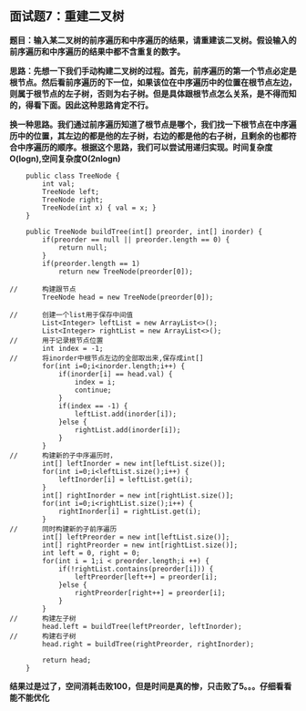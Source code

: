 ## 面试题7：重建二叉树
**题目：输入某二叉树的前序遍历和中序遍历的结果，请重建该二叉树。假设输入的前序遍历和中序遍历的结果中都不含重复的数字。**

**思路：先想一下我们手动构建二叉树的过程。首先，前序遍历的第一个节点必定是根节点。然后看前序遍历的下一位，如果该位在中序遍历中的位置在根节点左边，则属于根节点的左子树，否则为右子树。但是具体跟根节点怎么关系，是不得而知的，得看下面。因此这种思路肯定不行。**

**换一种思路。我们通过前序遍历知道了根节点是哪个，我们找一下根节点在中序遍历中的位置，其左边的都是他的左子树，右边的都是他的右子树，且剩余的也都符合中序遍历的顺序。根据这个思路，我们可以尝试用递归实现。时间复杂度O(logn),空间复杂度O(2nlogn)**
```
	public class TreeNode {
		int val;
		TreeNode left;
		TreeNode right;
		TreeNode(int x) { val = x; }
	}

	public TreeNode buildTree(int[] preorder, int[] inorder) {
        if(preorder == null || preorder.length == 0) {
			return null;
		}
		if(preorder.length == 1)
			return new TreeNode(preorder[0]);
		
//		构建跟节点
		TreeNode head = new TreeNode(preorder[0]);
		
//		创建一个list用于保存中间值
		List<Integer> leftList = new ArrayList<>();
		List<Integer> rightList = new ArrayList<>();
//		用于记录根节点位置
		int index = -1;
//		将inorder中根节点左边的全部取出来,保存成int[]
		for(int i=0;i<inorder.length;i++) {
			if(inorder[i] == head.val) {
				index = i;
				continue;
			}
			if(index == -1) {
				leftList.add(inorder[i]);
			}else {
				rightList.add(inorder[i]);
			}
		}
//		构建新的子中序遍历时，
		int[] leftInorder = new int[leftList.size()];
		for(int i=0;i<leftList.size();i++) {
			leftInorder[i] = leftList.get(i);
		}
		int[] rightInorder = new int[rightList.size()];
		for(int i=0;i<rightList.size();i++) {
			rightInorder[i] = rightList.get(i);
		}
//		同时构建新的子前序遍历
		int[] leftPreorder = new int[leftList.size()];
		int[] rightPreorder = new int[rightList.size()];
		int left = 0, right = 0;
		for(int i = 1;i < preorder.length;i ++) {
			if(!rightList.contains(preorder[i])) {
				leftPreorder[left++] = preorder[i];
			}else {
				rightPreorder[right++] = preorder[i];
			}
		}
//		构建左子树
		head.left = buildTree(leftPreorder, leftInorder);
//		构建右子树
		head.right = buildTree(rightPreorder, rightInorder);
		
		return head;
    }
```
**结果过是过了，空间消耗击败100，但是时间是真的惨，只击败了5。。。仔细看看能不能优化**